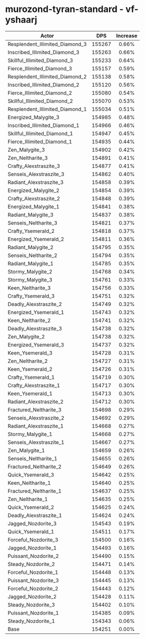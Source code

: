 # murozond-tyran-standard - vf-yshaarj
| Actor | DPS | Increase |
|---|:---:|:---:|
|Resplendent_Illimited_Diamond_3|155267|0.66%|
|Inscribed_Illimited_Diamond_3|155263|0.66%|
|Skillful_Illimited_Diamond_3|155233|0.64%|
|Fierce_Illimited_Diamond_3|155157|0.59%|
|Resplendent_Illimited_Diamond_2|155138|0.58%|
|Inscribed_Illimited_Diamond_2|155120|0.56%|
|Fierce_Illimited_Diamond_2|155080|0.54%|
|Skillful_Illimited_Diamond_2|155070|0.53%|
|Resplendent_Illimited_Diamond_1|155034|0.51%|
|Energized_Malygite_3|154985|0.48%|
|Inscribed_Illimited_Diamond_1|154966|0.46%|
|Skillful_Illimited_Diamond_1|154947|0.45%|
|Fierce_Illimited_Diamond_1|154935|0.44%|
|Zen_Malygite_3|154902|0.42%|
|Zen_Neltharite_3|154891|0.41%|
|Crafty_Alexstraszite_3|154877|0.41%|
|Senseis_Alexstraszite_3|154862|0.40%|
|Radiant_Alexstraszite_3|154858|0.39%|
|Energized_Malygite_2|154854|0.39%|
|Crafty_Alexstraszite_2|154848|0.39%|
|Energized_Malygite_1|154841|0.38%|
|Radiant_Malygite_3|154837|0.38%|
|Senseis_Neltharite_3|154821|0.37%|
|Crafty_Ysemerald_2|154818|0.37%|
|Energized_Ysemerald_2|154811|0.36%|
|Radiant_Malygite_2|154795|0.35%|
|Senseis_Neltharite_2|154794|0.35%|
|Radiant_Malygite_1|154785|0.35%|
|Stormy_Malygite_2|154768|0.34%|
|Stormy_Malygite_3|154761|0.33%|
|Keen_Neltharite_3|154756|0.33%|
|Crafty_Ysemerald_3|154751|0.32%|
|Deadly_Alexstraszite_2|154749|0.32%|
|Energized_Ysemerald_1|154743|0.32%|
|Keen_Neltharite_2|154741|0.32%|
|Deadly_Alexstraszite_3|154738|0.32%|
|Zen_Malygite_2|154738|0.32%|
|Energized_Ysemerald_3|154737|0.32%|
|Keen_Ysemerald_3|154728|0.31%|
|Zen_Neltharite_2|154727|0.31%|
|Keen_Ysemerald_2|154726|0.31%|
|Crafty_Ysemerald_1|154719|0.30%|
|Crafty_Alexstraszite_1|154717|0.30%|
|Keen_Ysemerald_1|154713|0.30%|
|Radiant_Alexstraszite_2|154712|0.30%|
|Fractured_Neltharite_3|154698|0.29%|
|Senseis_Alexstraszite_2|154692|0.29%|
|Radiant_Alexstraszite_1|154668|0.27%|
|Stormy_Malygite_1|154668|0.27%|
|Senseis_Alexstraszite_1|154667|0.27%|
|Zen_Malygite_1|154659|0.26%|
|Senseis_Neltharite_1|154655|0.26%|
|Fractured_Neltharite_2|154649|0.26%|
|Quick_Ysemerald_3|154642|0.25%|
|Keen_Neltharite_1|154640|0.25%|
|Fractured_Neltharite_1|154637|0.25%|
|Zen_Neltharite_1|154635|0.25%|
|Quick_Ysemerald_2|154625|0.24%|
|Deadly_Alexstraszite_1|154624|0.24%|
|Jagged_Nozdorite_3|154543|0.19%|
|Quick_Ysemerald_1|154511|0.17%|
|Forceful_Nozdorite_3|154500|0.16%|
|Jagged_Nozdorite_1|154493|0.16%|
|Puissant_Nozdorite_2|154490|0.15%|
|Steady_Nozdorite_2|154471|0.14%|
|Forceful_Nozdorite_1|154448|0.13%|
|Puissant_Nozdorite_3|154445|0.13%|
|Forceful_Nozdorite_2|154443|0.12%|
|Jagged_Nozdorite_2|154428|0.11%|
|Steady_Nozdorite_3|154402|0.10%|
|Puissant_Nozdorite_1|154385|0.09%|
|Steady_Nozdorite_1|154343|0.06%|
|Base|154251|0.00%|
